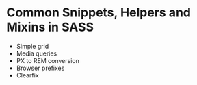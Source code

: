 # Common Snippets, Helpers and Mixins in SASS
- Simple grid
- Media queries
- PX to REM conversion
- Browser prefixes
- Clearfix
